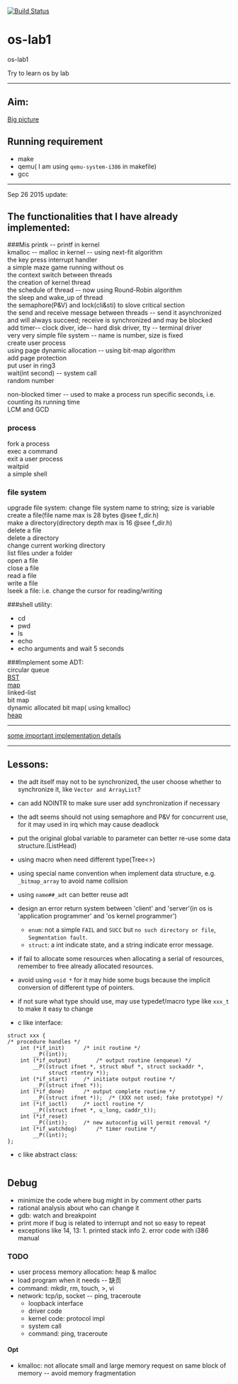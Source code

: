 [![Build Status](https://travis-ci.org/zzt93/os-lab1.svg?branch=dev-sound)](https://travis-ci.org/zzt93/os-lab1)

# os-lab1
os-lab1

Try to learn os by lab

------------------------------

## Aim:
[Big picture](docs/pic/aim.png)


## Running requirement
- make  
- qemu( I am using `qemu-system-i386` in makefile)  
- gcc  

----------------------

Sep 26 2015 update:

## The functionalities that I have already implemented:

###Mis
printk -- printf in kernel  
kmalloc -- malloc in kernel -- using next-fit algorithm  
the key press interrupt handler  
a simple maze game running without os  
the context switch between threads  
the creation of kernel thread  
the schedule of thread -- now using Round-Robin algorithm  
the sleep and wake_up of thread  
the semaphore(P&V) and lock(cli&sti) to slove critical section  
the send and receive message between threads  -- send it asynchronized and will always succeed; receive is synchronized and may be blocked   
add timer-- clock diver, ide-- hard disk driver, tty -- terminal driver  
very very simple file system -- name is number, size is fixed  
create user process  
using page dynamic allocation  -- using bit-map algorithm  
add page protection  
put user in ring3  
wait(int second) -- system call  
random number  

non-blocked timer -- used to make a process run specific seconds, i.e. counting its running time  
LCM and GCD  

### process
fork a process  
exec a command  
exit a user process  
waitpid  
a simple shell  

### file system
upgrade file system: change file system name to string; size is variable  
create a file(file name max is 28 bytes @see f_dir.h)  
make a directory(directory depth max is 16 @see f_dir.h)  
delete a file  
delete a directory  
change current working directory  
list files under a folder  
open a file  
close a file  
read a file  
write a file  
lseek a file: i.e. change the cursor for reading/writing  

###shell utility:
- cd
- pwd
- ls
- echo
- echo arguments and wait 5 seconds


###Implement some ADT:  
circular queue  
[BST](docs/ADT/BST.md)  
[map](docs/ADT/map.md)  
linked-list  
bit map  
dynamic allocated bit map( using kmalloc)  
[heap](docs/ADT/heap.md)

---------------------

[some important implementation details](docs/internal.md)

-----------------

## Lessons:
- the adt itself may not to be synchronized, the user choose whether to synchronize it, like `Vector and ArrayList`?  
- can add NOINTR to make sure user add synchronization if necessary  
- the adt seems should not using semaphore and P&V for concurrent use, for it may used in irq which may cause deadlock  

- put the original global variable to parameter can better re-use some data structure.(ListHead)
- using macro when need different type(Tree<>)
- using special name convention when implement data structure, e.g. `_bitmap_array` to avoid name collision  
- using `name##_adt` can better reuse adt  

- design an error return system between 'client' and 'server'(in os is 'application programmer' and 'os kernel programmer')
	- `enum`: not a simple `FAIL` and `SUCC` but `no such directory or file`, `Segmentation fault`.
	- `struct`: a int indicate state, and a string indicate error message.

- if fail to allocate some resources when allocating a serial of resources,  
	remember to free already allocated resources.  

- avoid using `void *` for it may hide some bugs because the implicit conversion of different type of pointers.  

- if not sure what type should use, may use typedef/macro type like `xxx_t` to make it easy to change
- c like interface:
```
struct xxx {
/* procedure handles */
	int	(*if_init)		/* init routine */
		__P((int));
	int	(*if_output)		/* output routine (enqueue) */
		__P((struct ifnet *, struct mbuf *, struct sockaddr *,
		     struct rtentry *));
	int	(*if_start)		/* initiate output routine */
		__P((struct ifnet *));
	int	(*if_done)		/* output complete routine */
		__P((struct ifnet *));	/* (XXX not used; fake prototype) */
	int	(*if_ioctl)		/* ioctl routine */
		__P((struct ifnet *, u_long, caddr_t));
	int	(*if_reset)
		__P((int));		/* new autoconfig will permit removal */
	int	(*if_watchdog)		/* timer routine */
		__P((int));
};
```
- c like abstract class:
```

```

## Debug
- minimize the code where bug might in by comment other parts
- rational analysis about who can change it
- gdb: watch and breakpoint
- print more if bug is related to interrupt and not so easy to repeat
- exceptions like 14, 13: 1. printed stack info 2. error code with i386 manual


### TODO
- user process memory allocation: heap & malloc
- load program when it needs -- 缺页
- command: mkdir, rm, touch, >, vi
- network: tcp/ip, socket -- ping, traceroute
  - loopback interface
  - driver code
  - kernel code: protocol impl
  - system call
  - command: ping, traceroute


#### Opt
- kmalloc: not allocate small and large memory request on same block of memory -- avoid memory fragmentation
